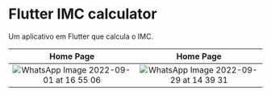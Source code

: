 # Flutter IMC calculator

Um aplicativo em Flutter que calcula o IMC.

Home Page             |  Home Page
:-------------------------:|:-------------------------:
![WhatsApp Image 2022-09-01 at 16 55 06](https://user-images.githubusercontent.com/106937639/188001302-d6dd56e5-5381-4c0c-8a4d-e56c903cdb9a.jpeg)|![WhatsApp Image 2022-09-29 at 14 39 31](https://user-images.githubusercontent.com/106937639/193103957-03d6bca3-c5c2-4564-b5db-d7c37670fc05.jpeg)

